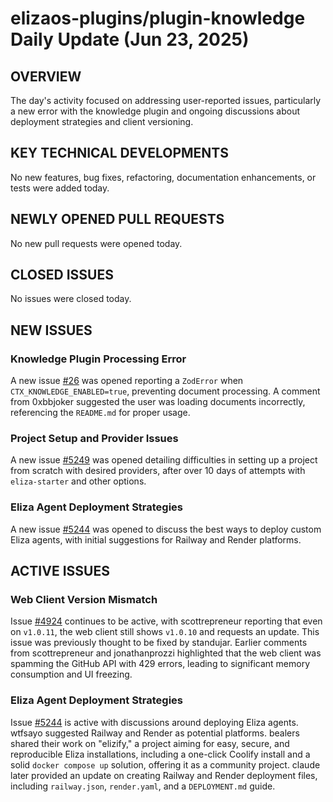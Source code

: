 # elizaos-plugins/plugin-knowledge Daily Update (Jun 23, 2025)
## OVERVIEW 
The day's activity focused on addressing user-reported issues, particularly a new error with the knowledge plugin and ongoing discussions about deployment strategies and client versioning.

## KEY TECHNICAL DEVELOPMENTS

No new features, bug fixes, refactoring, documentation enhancements, or tests were added today.

## NEWLY OPENED PULL REQUESTS
No new pull requests were opened today.

## CLOSED ISSUES

No issues were closed today.

## NEW ISSUES

### Knowledge Plugin Processing Error
A new issue [#26](https://github.com/elizaos-plugins/plugin-knowledge/issues/26) was opened reporting a `ZodError` when `CTX_KNOWLEDGE_ENABLED=true`, preventing document processing. A comment from 0xbbjoker suggested the user was loading documents incorrectly, referencing the `README.md` for proper usage.

### Project Setup and Provider Issues
A new issue [#5249](https://github.com/elizaos-plugins/plugin-knowledge/issues/5249) was opened detailing difficulties in setting up a project from scratch with desired providers, after over 10 days of attempts with `eliza-starter` and other options.

### Eliza Agent Deployment Strategies
A new issue [#5244](https://github.com/elizaos-plugins/plugin-knowledge/issues/5244) was opened to discuss the best ways to deploy custom Eliza agents, with initial suggestions for Railway and Render platforms.

## ACTIVE ISSUES

### Web Client Version Mismatch
Issue [#4924](https://github.com/elizaos-plugins/plugin-knowledge/issues/4924) continues to be active, with scottrepreneur reporting that even on `v1.0.11`, the web client still shows `v1.0.10` and requests an update. This issue was previously thought to be fixed by standujar. Earlier comments from scottrepreneur and jonathanprozzi highlighted that the web client was spamming the GitHub API with 429 errors, leading to significant memory consumption and UI freezing.

### Eliza Agent Deployment Strategies
Issue [#5244](https://github.com/elizaos-plugins/plugin-knowledge/issues/5244) is active with discussions around deploying Eliza agents. wtfsayo suggested Railway and Render as potential platforms. bealers shared their work on "elizify," a project aiming for easy, secure, and reproducible Eliza installations, including a one-click Coolify install and a solid `docker compose up` solution, offering it as a community project. claude later provided an update on creating Railway and Render deployment files, including `railway.json`, `render.yaml`, and a `DEPLOYMENT.md` guide.